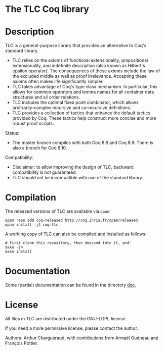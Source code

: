 # The TLC Coq library

Description
===========

TLC is a general-purpose library that provides an alternative to Coq's standard library.

   - TLC relies on the axioms of
     functional extensionality,
     propositional extensionality,
     and indefinite description (also known as Hilbert's epsilon operator).
     The consequences of these axioms include
     the law of the excluded middle
     as well as proof irrelevance.
     Accepting these axioms often makes life significantly simpler.
   - TLC takes advantage of Coq's type class mechanism.
     In particular, this allows for common operators and lemma names
     for all container data structures and all order relations.
   - TLC includes the optimal fixed point combinator,
     which allows arbitrarily-complex recursive and co-recursive definitions.
   - TLC provides a collection of tactics that enhance the default tactics
     provided by Coq. These tactics help construct more concise and more
     robust proof scripts.

Status:

   - The master branch compiles with both Coq 8.8 and Coq 8.9.
     There is also a branch for Coq 8.10.

Compatibility:

   - Disclaimer: to allow improving the design of TLC, backward compatibility is not guaranteed.
   - TLC should not be incompatible with use of the standard library.

Compilation
===========

The released versions of TLC are available via `opam`:

    opam repo add coq-released http://coq.inria.fr/opam/released
    opam install -j4 coq-tlc

A working copy of TLC can also be compiled and installed as follows:

    # first clone this repository, then descend into it, and:
    make -j4
    make install

Documentation
=============

Some (partial) documentation can be found in the directory [doc](doc/).

License
=======

All files in TLC are distributed under the GNU-LGPL license.

If you need a more permissive license, please contact the author.

Authors: Arthur Charguéraud,
with contributions from Armaël Guéneau and François Pottier.
